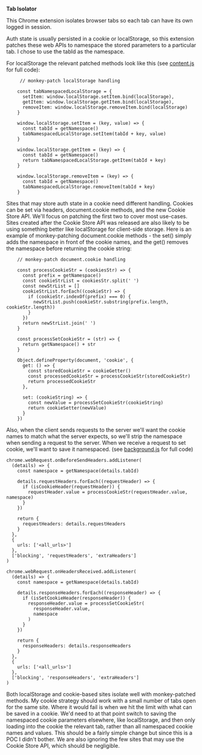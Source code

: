 **Tab Isolator**

This Chrome extension isolates browser tabs so each tab can have its own logged in session.

Auth state is usually persisted in a cookie or localStorage, so this extension patches these web APIs to namespace the stored parameters to a particular tab. I chose to use the tabId as the namespace.

For localStorage the relevant patched methods look like this (see [content.js](./chrome-extension/content.js) for full code):

```
     // monkey-patch localStorage handling

    const tabNamespacedLocalStorage = {
      setItem: window.localStorage.setItem.bind(localStorage),
      getItem: window.localStorage.getItem.bind(localStorage),
      removeItem: window.localStorage.removeItem.bind(localStorage)
    }

    window.localStorage.setItem = (key, value) => {
      const tabId = getNamespace()
      tabNamespacedLocalStorage.setItem(tabId + key, value)
    }

    window.localStorage.getItem = (key) => {
      const tabId = getNamespace()
      return tabNamespacedLocalStorage.getItem(tabId + key)
    }

    window.localStorage.removeItem = (key) => {
      const tabId = getNamespace()
      tabNamespacedLocalStorage.removeItem(tabId + key)
    }

```

Sites that may store auth state in a cookie need different handling. Cookies can be set via headers, document.cookie methods, and the new Cookie Store API. We'll focus on patching the first two to cover most use-cases. Sites created after the Cookie Store API was released are also likely to be using something better like localStorage for client-side storage. Here is an example of monkey-patching document.cookie methods - the set() simply adds the namespace in front of the cookie names, and the get() removes the namespace before returning the cookie string:

```
    // monkey-patch document.cookie handling

    const processCookieStr = (cookiesStr) => {
      const prefix = getNamespace()
      const cookieStrList = cookiesStr.split(' ')
      const newStrList = []
      cookieStrList.forEach((cookieStr) => {
        if (cookieStr.indexOf(prefix) === 0) {
          newStrList.push(cookieStr.substring(prefix.length, cookieStr.length))
        }
      })
      return newStrList.join(' ')
    }

    const processSetCookieStr = (str) => {
      return getNamespace() + str
    }
    
    Object.defineProperty(document, 'cookie', {
      get: () => {
        const storedCookieStr = cookieGetter()
        const processedCookieStr = processCookieStr(storedCookieStr)
        return processedCookieStr
      },

      set: (cookieString) => {
        const newValue = processSetCookieStr(cookieString)
        return cookieSetter(newValue)
      }
    })
```

Also, when the client sends requests to the server we'll want the cookie names to match what the server expects, so we'll strip the namespace when sending a request to the server. When we receive a request to set cookie, we'll want to save it namespaced. (see [background.js](./chrome-extension/background.js) for full code)

```
chrome.webRequest.onBeforeSendHeaders.addListener(
  (details) => {
    const namespace = getNamespace(details.tabId)

    details.requestHeaders.forEach((requestHeader) => {
      if (isCookieHeader(requestHeader)) {
        requestHeader.value = processCookieStr(requestHeader.value, namespace)
      }
    })

    return {
      requestHeaders: details.requestHeaders
    }
  },
  {
    urls: ['<all_urls>']
  },
  ['blocking', 'requestHeaders', 'extraHeaders']
)

chrome.webRequest.onHeadersReceived.addListener(
  (details) => {
    const namespace = getNamespace(details.tabId)

    details.responseHeaders.forEach((responseHeader) => {
      if (isSetCookieHeader(responseHeader)) {
        responseHeader.value = processSetCookieStr(
          responseHeader.value,
          namespace
        )
      }
    })

    return {
      responseHeaders: details.responseHeaders
    }
  },
  {
    urls: ['<all_urls>']
  },
  ['blocking', 'responseHeaders', 'extraHeaders']
)
```

Both localStorage and cookie-based sites isolate well with monkey-patched methods. My cookie strategy should work with a small number of tabs open for the same site. Where it would fail is when we hit the limit with what can be saved in a cookie. We'd need to at that point switch to saving the namespaced cookie parameters elsewhere, like localStorage, and then only loading into the cookie the relevant tab, rather than all namespaced cookie names and values. This should be a fairly simple change but since this is a POC I didn't bother. We are also ignoring the few sites that may use the Cookie Store API, which should be negligible.
